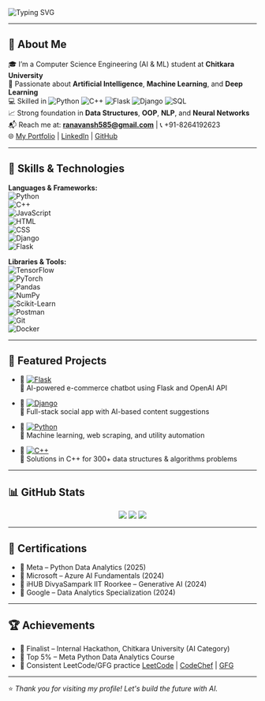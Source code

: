 <img src="https://readme-typing-svg.demolab.com?font=Fira+Code&size=24&pause=1000&color=00FFB3&center=true&vCenter=true&width=500&lines=Hi+%F0%9F%91%8B%2C+I'm+Vansh+Rana;Aspiring+AI%2FML+Engineer;Python+%7C+Django+%7C+Flask+%7C+DSA+%7C+AI+%7C+ML+%7C+CV" alt="Typing SVG" />

---

## 🚀 About Me

🎓 I’m a Computer Science Engineering (AI & ML) student at **Chitkara University**  
🤖 Passionate about **Artificial Intelligence**, **Machine Learning**, and **Deep Learning**  
💻 Skilled in ![Python](https://img.shields.io/badge/-Python-3670A0?logo=python&logoColor=white) ![C++](https://img.shields.io/badge/-C++-00599C?logo=c%2B%2B&logoColor=white) ![Flask](https://img.shields.io/badge/-Flask-000000?logo=flask&logoColor=white) ![Django](https://img.shields.io/badge/-Django-092E20?logo=django&logoColor=white) ![SQL](https://img.shields.io/badge/-SQL-4479A1?logo=postgresql&logoColor=white)  
📈 Strong foundation in **Data Structures**, **OOP**, **NLP**, and **Neural Networks**  
📬 Reach me at: **ranavansh585@gmail.com** | 📞 +91-8264192623  
🌐 [My Portfolio](https://vanshrana2006.github.io/FinalPortfolio/) | [LinkedIn](https://www.linkedin.com/in/vansh-rana-676932283/) | [GitHub](https://github.com/vanshrana2006)

---

## 🧠 Skills & Technologies

**Languages & Frameworks:**  
![Python](https://img.shields.io/badge/Python-3670A0?logo=python&logoColor=white)  
![C++](https://img.shields.io/badge/C++-00599C?logo=c%2B%2B&logoColor=white)  
![JavaScript](https://img.shields.io/badge/JavaScript-F7DF1E?logo=javascript&logoColor=black)  
![HTML](https://img.shields.io/badge/HTML5-E34F26?logo=html5&logoColor=white)  
![CSS](https://img.shields.io/badge/CSS3-1572B6?logo=css3&logoColor=white)  
![Django](https://img.shields.io/badge/Django-092E20?logo=django&logoColor=white)  
![Flask](https://img.shields.io/badge/Flask-000000?logo=flask&logoColor=white)

**Libraries & Tools:**  
![TensorFlow](https://img.shields.io/badge/TensorFlow-FF6F00?logo=tensorflow&logoColor=white)  
![PyTorch](https://img.shields.io/badge/PyTorch-EE4C2C?logo=pytorch&logoColor=white)  
![Pandas](https://img.shields.io/badge/Pandas-150458?logo=pandas&logoColor=white)  
![NumPy](https://img.shields.io/badge/NumPy-013243?logo=numpy&logoColor=white)  
![Scikit-Learn](https://img.shields.io/badge/Scikit--Learn-F7931E?logo=scikit-learn&logoColor=white)  
![Postman](https://img.shields.io/badge/Postman-FF6C37?logo=postman&logoColor=white)  
![Git](https://img.shields.io/badge/Git-F05032?logo=git&logoColor=white)  
![Docker](https://img.shields.io/badge/Docker-2496ED?logo=docker&logoColor=white)

---

## 📂 Featured Projects

- 🔗 [![Flask](https://img.shields.io/badge/-Amazon%20Clone-000000?logo=flask&logoColor=white)](https://github.com/vanshrana2006/FlaskProject)  
  🛒 AI-powered e-commerce chatbot using Flask and OpenAI API

- 🔗 [![Django](https://img.shields.io/badge/-Instagram%20Clone-092E20?logo=django&logoColor=white)](https://github.com/vanshrana2006/Instagram-Clone)  
  📸 Full-stack social app with AI-based content suggestions

- 🔗 [![Python](https://img.shields.io/badge/-Python%20Projects-3670A0?logo=python&logoColor=white)](https://github.com/vanshrana2006/Python-Projects)  
  🧠 Machine learning, web scraping, and utility automation

- 🔗 [![C++](https://img.shields.io/badge/-DSA%20Questions-00599C?logo=c%2B%2B&logoColor=white)](https://github.com/vanshrana2006/DSA-PRACTICE-QUESTIONS)  
  🧩 Solutions in C++ for 300+ data structures & algorithms problems

---

## 📊 GitHub Stats

<p align="center">
  <img src="https://github-readme-stats.vercel.app/api?username=vanshrana2006&show_icons=true&theme=react" />
  <img src="https://github-readme-streak-stats.herokuapp.com/?user=vanshrana2006&theme=react" />
  <img src="https://github-readme-stats.vercel.app/api/top-langs/?username=vanshrana2006&layout=compact&theme=react" />
</p>

---

## 📜 Certifications

- 🧾 Meta – Python Data Analytics (2025)  
- 🧾 Microsoft – Azure AI Fundamentals (2024)  
- 🧾 iHUB DivyaSampark IIT Roorkee – Generative AI (2024)  
- 🧾 Google – Data Analytics Specialization (2024)

---

## 🏆 Achievements

- 🥇 Finalist – Internal Hackathon, Chitkara University (AI Category)  
- 🎯 Top 5% – Meta Python Data Analytics Course  
- 🧠 Consistent LeetCode/GFG practice [LeetCode](https://leetcode.com/u/vansh_rana256/) | [CodeChef](https://www.codechef.com/users/vansh_rana2006) | [GFG](https://www.geeksforgeeks.org/user/vansh_rana256/)

---

⭐ _Thank you for visiting my profile! Let's build the future with AI._  
